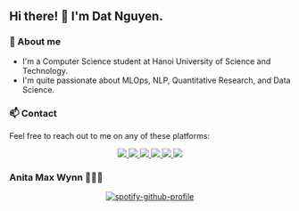 ## Hi there! 👋 I'm Dat Nguyen.

### 👀 About me

- I'm a Computer Science student at Hanoi University of Science and Technology.
- I'm quite passionate about MLOps, NLP, Quantitative Research, and Data Science.

### 📫 Contact

Feel free to reach out to me on any of these platforms:

<div align="center">
  <a href="https://fb.com/date3k2" rel="noopener noreferrer">
    <img src="https://img.shields.io/badge/Facebook-1877F2?style=for-the-badge&logo=facebook&logoColor=white">
  </a>
  <a href="mailto:nguyenduydat047@gmail.com" target="_blank">
    <img src="https://img.shields.io/badge/Gmail-D14836?style=for-the-badge&logo=gmail&logoColor=white">
  </a>
  <a href="https://www.linkedin.com/in/date3k2/" target="_blank">
    <img src="https://img.shields.io/badge/LinkedIn-0077B5?style=for-the-badge&logo=linkedin&logoColor=white">
  </a>
      <a href="https://codeforces.com/profile/date3k2" target="_blank">
    <img src="https://img.shields.io/badge/Codeforces-445f9d?style=for-the-badge&logo=Codeforces&logoColor=orange">
  </a>
      <a href="https://leetcode.com/date3k2/" target="_blank">
    <img src="https://img.shields.io/badge/-LeetCode-FFA116?style=for-the-badge&logo=LeetCode&logoColor=black">
  </a>
    <a href="https://twitter.com/date3k2" target="_blank">
    <img src="https://img.shields.io/badge/X-000000?style=for-the-badge&logo=x&logoColor=white">
  </a>
</div>

### Anita Max Wynn 🤗🥰🤭
<div align = "center">
  
[![spotify-github-profile](https://spotify-github-profile.kittinanx.com/api/view?uid=rzmavhgz82bxe86nikzhne5jl&cover_image=true&theme=default&show_offline=false&background_color=121212&interchange=true&bar_color=53b14f&bar_color_cover=false)](https://spotify-github-profile.kittinanx.com/api/view?uid=rzmavhgz82bxe86nikzhne5jl&redirect=true)
</div>

<!---
<div align="center">
  <img src ="https://media.giphy.com/media/jSFfhtpHTpCkFrfYPN/giphy.gif?cid=790b7611qpl0n2jku1ca04tv5a6ezk51qr3ifxuxck6a1lfe&ep=v1_gifs_search&rid=giphy.gif&ct=g" width="300" height="375">
  <img src ="https://media.giphy.com/media/X5O5t5GBBd640XteOK/giphy.gif?cid=790b7611qpl0n2jku1ca04tv5a6ezk51qr3ifxuxck6a1lfe&ep=v1_gifs_search&rid=giphy.gif&ct=g" width="375" height="375">
</div> --->
<!---
date3k2/date3k2 is a ✨ special ✨ repository because its `README.md` (this file) appears on your GitHub profile.
You can click the Preview link to take a look at your changes.
--->
